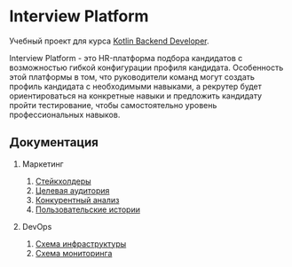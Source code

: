 # Interview Platform

Учебный проект для курса
[Kotlin Backend Developer](https://otus.ru/lessons/kotlin/?int_source=courses_catalog&int_term=programming).

Interview Platform - это HR-платформа подбора кандидатов с возможностью гибкой конфигурации профиля кандидата.
Особенность этой платформы в том, что руководители команд могут создать профиль кандидата с необходимыми навыками,
а рекрутер будет ориентироваться на конкретные навыки и предложить кандидату пройти тестирование, чтобы самостоятельно
уровень профессиональных навыков.


[//]: # (## Визуальная схема фронтенда)

[//]: # (![Макет фронта]&#40;imgs/design-layout.png&#41;)

## Документация

1. Маркетинг
    1. [Стейкхолдеры](./docs/marketing/stakeholders.md)
    2. [Целевая аудитория](./docs/marketing/target-audience.md)
    3. [Конкурентный анализ](./docs/marketing/concurrency.md)
    4. [Пользовательские истории](./docs/marketing/user-stories.md)

2. DevOps
    1. [Схема инфраструктуры](./docs/devops/infrastruсture.md)
    2. [Схема мониторинга](./docs/devops/monitoring.md)


[//]: # (4. Архитектура)

[//]: # (    1. [Компонентная схема]&#40;./docs/04-architecture/01-arch.md&#41;)

[//]: # (    2. [Интеграционная схема]&#40;./docs/04-architecture/02-integration.md&#41;)

[//]: # (    3. [Описание API]&#40;./docs/04-architecture/03-api.md&#41;)

[//]: # (# Структура проекта)
